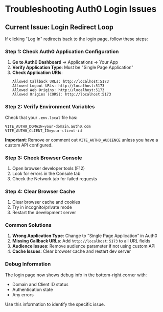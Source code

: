 # Troubleshooting Auth0 Login Issues

## Current Issue: Login Redirect Loop

If clicking "Log In" redirects back to the login page, follow these steps:

### Step 1: Check Auth0 Application Configuration

1. **Go to Auth0 Dashboard** → Applications → Your App
2. **Verify Application Type**: Must be "Single Page Application"
3. **Check Application URIs**:
   ```
   Allowed Callback URLs: http://localhost:5173
   Allowed Logout URLs: http://localhost:5173
   Allowed Web Origins: http://localhost:5173
   Allowed Origins (CORS): http://localhost:5173
   ```

### Step 2: Verify Environment Variables

Check that your `.env.local` file has:
```env
VITE_AUTH0_DOMAIN=your-domain.auth0.com
VITE_AUTH0_CLIENT_ID=your-client-id
```

**Important**: Remove or comment out `VITE_AUTH0_AUDIENCE` unless you have a custom API configured.

### Step 3: Check Browser Console

1. Open browser developer tools (F12)
2. Look for errors in the Console tab
3. Check the Network tab for failed requests

### Step 4: Clear Browser Cache

1. Clear browser cache and cookies
2. Try in incognito/private mode
3. Restart the development server

### Common Solutions

1. **Wrong Application Type**: Change to "Single Page Application" in Auth0
2. **Missing Callback URLs**: Add `http://localhost:5173` to all URL fields
3. **Audience Issues**: Remove audience parameter if not using custom API
4. **Cache Issues**: Clear browser cache and restart dev server

### Debug Information

The login page now shows debug info in the bottom-right corner with:
- Domain and Client ID status
- Authentication state
- Any errors

Use this information to identify the specific issue.
